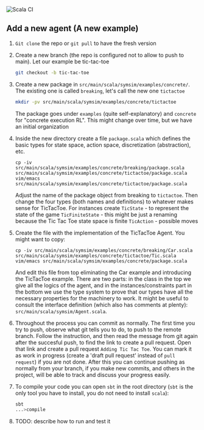 ![Scala CI](https://github.com/itu-square/symsim/workflows/Scala%20CI/badge.svg)

## Add a new agent (A new example)

1. `Git clone` the repo or `git pull` to have the fresh version
2. Create a new branch (the repo is configured not to allow to push to main).  Let our example be tic-tac-toe

   ```sh
   git checkout -b tic-tac-toe
   ```
3. Create a new package in `src/main/scala/symsim/examples/concrete/`. The existing one is called `breaking`, let's call the new one `tictactoe`
   
   ```sh
   mkdir -pv src/main/scala/symsim/examples/concrete/tictactoe
   ```
   The package goes under `examples` (quite self-explanatory) and `concrete` for "concrete execution RL".  This might change over time, but we have an initial
   organization
4. Inside the new directory create a file `package.scala` which defines the basic types for state space, action space, discretization (abstraction), etc.
   ```
   cp -iv src/main/scala/symsim/examples/concrete/breaking/package.scala src/main/scala/symsim/examples/concrete/tictactoe/package.scala
   vim/emacs src/main/scala/symsim/examples/concrete/tictactoe/package.scala
   ```
   Adjust the name of the package object from breaking to `tictactoe`. Then change the four types (both names and definitions) to whatever makes sense for TicTacToe. For instances create
   `TicState` - to represent the state of the game
   `TicFiniteState` - this might be just a renaming because the Tic Tac Toe state space is finite
   `TicAction` - possible moves
   
5. Create the file with the implementation of the TicTacToe Agent.  You might want to copy:
   ```
   cp -iv src/main/scala/symsim/examples/concrete/breaking/Car.scala src/main/scala/symsim/examples/concrete/tictactoe/Tic.scala
   vim/emacs src/main/scala/symsim/examples/concrete/package.scala
   ```
   And edit this file from top eliminating the Car example and introducing the TicTacToe example. There are two parts: in the class in the top we give all the logics of the agent, and in the instances/constraints part in the bottom we use the type system to prove that our types have all the necessary properties for the machinery to work.  It might be useful to consult the interface definition (which also has comments at plenty): `src/main/scala/symsim/Agent.scala`.

7. Throughout the process you can commit as normally.  The first time you try to push, observe what git tells you to do, to push to the remote branch. Follow the instruction, and then read the message from git again after the succesful push, to find the link to create a pull request.  Open that link and create a pull request `Adding Tic Tac Toe`.  You can mark it as work in progress (create a 'draft pull request' instead of `pull request`) if you are not done.  After this you can continue pushing as normally from your branch, if you make new commits, and others in the project, will be able to track and discuss your progress easily.

8. To compile your code you can open `sbt` in the root directory (`sbt` is the only tool you have to install, you do not need to install `scala`):

   ```bash
   sbt
   ...>compile
   ```

9. TODO: describe how to run and test it 
